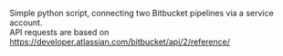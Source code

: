 Simple python script, connecting two Bitbucket pipelines via a service account.  
API requests are based on https://developer.atlassian.com/bitbucket/api/2/reference/
